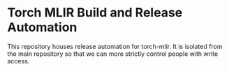# Torch MLIR Build and Release Automation

This repository houses release automation for torch-mlir. It is isolated from the main repository
so that we can more strictly control people with write access.

